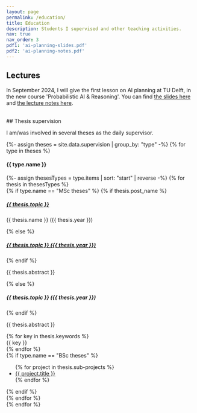 ```yaml
---
layout: page
permalink: /education/
title: Education
description: Students I supervised and other teaching activities.
nav: true
nav_order: 3
pdf1: 'ai-planning-slides.pdf'
pdf2: 'ai-planning-notes.pdf'
---
```


## Lectures

In September 2024, I will give the first lesson on AI planning at TU Delft, in the new course 'Probabilistic AI & Reasoning'. You can find <a href="{{ page.pdf1 | prepend: 'assets/pdf/' | relative_url}}" target="_blank">the slides here</a> and <a href="{{ page.pdf2 | prepend: 'assets/pdf/' | relative_url}}" target="_blank">the lecture notes here</a>.

<br>
## Thesis supervision



<div class="students">
    <p>I am/was involved in several theses as the daily supervisor.</p>    
    {%- assign theses = site.data.supervision | group_by: "type" -%}
    {% for type in theses %}
        <div class="theses">
            <h4><b>{{ type.name }}</b></h4>
            {%- assign thesesTypes = type.items | sort: "start" | reverse -%}
            {% for thesis in thesesTypes %}
                <div class="thesis">
                    {% if type.name == "MSc theses" %}
                        {% if thesis.post_name %}
                            <h5><a href="{{ thesis.link }}" class="{{ thesis.status }}" target="_blank">{{ thesis.topic }}</a></h5>
                            <p> {{ thesis.name }} ({{ thesis.year }})</p>
                        {% else %}
                            <h5><a href="{{ thesis.link }}" class="{{ thesis.status }}" target="_blank">{{ thesis.topic }} ({{ thesis.year }})</a></h5>
                        {% endif %}
                        <p> {{ thesis.abstract }} </p>
                    {% else %}
                        <h5>{{ thesis.topic }} ({{ thesis.year }})</h5>
                    {% endif %}
                    <p> {{ thesis.abstract }} </p>
                    <div class="keywords">
                        {% for key in thesis.keywords %}
                            <div class="abstract btn btn-sm z-depth-0 keyword">
                                {{ key }}
                            </div>
                        {% endfor %}
                    </div>
                    {% if type.name == "BSc theses" %}
                        <ul>
                            {% for project in thesis.sub-projects %}
                                <li><a href="{{ project.link }}" target="_blank">{{ project.title }}</a></li>
                            {% endfor %}
                        </ul>
                    {% endif %}
                </div>  
            {% endfor %}
            <br>
        </div>
    {% endfor %}
</div>
